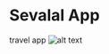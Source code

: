 # Sevalal App
travel app
![alt text](https://github.com/vilas639/MyIonic/blob/[branch]/image.jpg?raw=true)

